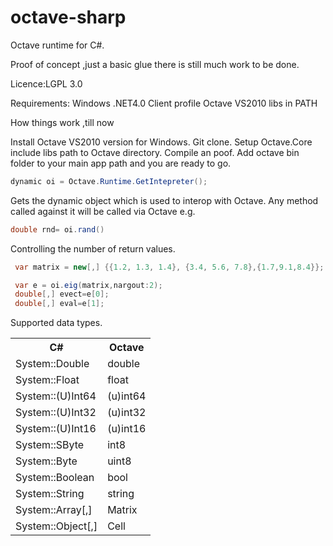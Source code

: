 octave-sharp
============

Octave runtime for C#.

Proof of concept ,just a basic glue  there is still much work to be done.

Licence:LGPL 3.0

Requirements:
Windows
.NET4.0 Client profile
Octave VS2010 libs in PATH

How things work ,till now

Install Octave VS2010 version for Windows. Git clone. Setup Octave.Core include libs path to Octave directory. Compile an poof.
Add octave bin folder to your main app path and you are ready to go.

```c#
dynamic oi = Octave.Runtime.GetIntepreter();
```
Gets the dynamic object which is used to interop with Octave. Any method called against it will be called via Octave e.g.

```c#
double rnd= oi.rand()
```
Controlling the number of return values.

```c#
 var matrix = new[,] {{1.2, 1.3, 1.4}, {3.4, 5.6, 7.8},{1.7,9.1,8.4}};

 var e = oi.eig(matrix,nargout:2);
 double[,] evect=e[0];
 double[,] eval=e[1];

```
Supported data types.

<table>
  <tr>
    <th>C#</th><th>Octave</th>
  </tr>
  <tr>
    <td>System::Double</td><td>double</td>
  </tr>
  <tr>
    <td>System::Float</td><td>float</td>
  </tr>
  <tr>
    <td>System::(U)Int64</td><td>(u)int64</td>
  </tr>
  <tr>
    <td>System::(U)Int32</td><td>(u)int32</td>
  </tr>
  <tr>
    <td>System::(U)Int16</td><td>(u)int16</td>
  </tr>
  <tr>
    <td>System::SByte</td><td>int8</td>
  </tr>
  <tr>
    <td>System::Byte</td><td>uint8</td>
  </tr>
  <tr>
    <td>System::Boolean</td><td>bool</td>
  </tr>
  <tr>
    <td>System::String</td><td>string</td>
  </tr>
  <tr>
    <td>System::Array[,]</td><td>Matrix</td>
  </tr>
  <tr>
    <td>System::Object[,]</td><td>Cell</td>
  </tr>
</table>



